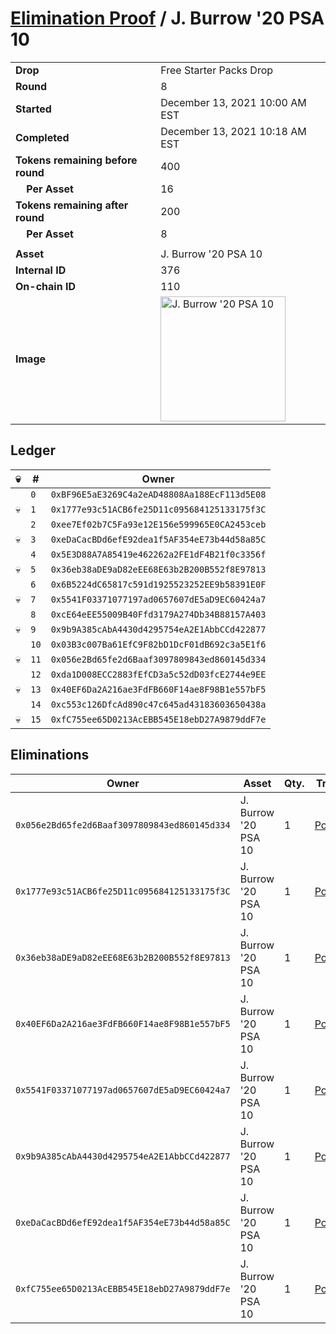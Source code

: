 # [Elimination Proof](./readme.md) / J. Burrow &#039;20 PSA 10

|||
|---|---|
| **Drop** | Free Starter Packs Drop |
| **Round** | 8 |
| **Started** | December 13, 2021 10:00 AM EST |
| **Completed** | December 13, 2021 10:18 AM EST |
| **Tokens remaining before round** | 400 |
| **&nbsp;&nbsp;&nbsp;&nbsp;Per Asset** | 16 |
| **Tokens remaining after round** | 200 |
| **&nbsp;&nbsp;&nbsp;&nbsp;Per Asset** | 8 |
| | |
| **Asset** | J. Burrow &#039;20 PSA 10 |
| **Internal ID** | 376 |
| **On-chain ID** | 110 |
| **Image** | <img src="https://tcdn.blokpax.com/95048cbb-7e72-43c0-bf26-402e259c3f2b/4c437b5ea70023c689d181640bd291754adee5fbb3411ed241e2afe2ccc5829a.jpg" height="200" alt="J. Burrow &#039;20 PSA 10" /> |

## Ledger

| 💀 | # | Owner |
| --- | --- | --- |
|  | `0` | `0xBF96E5aE3269C4a2eAD48808Aa188EcF113d5E08` |
| 💀 | `1` | `0x1777e93c51ACB6fe25D11c095684125133175f3C` |
|  | `2` | `0xee7Ef02b7C5Fa93e12E156e599965E0CA2453ceb` |
| 💀 | `3` | `0xeDaCacBDd6efE92dea1f5AF354eE73b44d58a85C` |
|  | `4` | `0x5E3D88A7A85419e462262a2FE1dF4B21f0c3356f` |
| 💀 | `5` | `0x36eb38aDE9aD82eEE68E63b2B200B552f8E97813` |
|  | `6` | `0x6B5224dC65817c591d1925523252EE9b58391E0F` |
| 💀 | `7` | `0x5541F03371077197ad0657607dE5aD9EC60424a7` |
|  | `8` | `0xcE64eEE55009B40Ffd3179A274Db34B88157A403` |
| 💀 | `9` | `0x9b9A385cAbA4430d4295754eA2E1AbbCCd422877` |
|  | `10` | `0x03B3c007Ba61EfC9F82bD1DcF01dB692c3a5E1f6` |
| 💀 | `11` | `0x056e2Bd65fe2d6Baaf3097809843ed860145d334` |
|  | `12` | `0xda1D008ECC2883fEfCD3a5c52dD03fcE2744e9EE` |
| 💀 | `13` | `0x40EF6Da2A216ae3FdFB660F14ae8F98B1e557bF5` |
|  | `14` | `0xc553c126DfcAd890c47c645ad43183603650438a` |
| 💀 | `15` | `0xfC755ee65D0213AcEBB545E18ebD27A9879ddF7e` |


## Eliminations

| Owner | Asset | Qty. | Transaction |
| --- | --- | --- | --- |
| `0x056e2Bd65fe2d6Baaf3097809843ed860145d334` | J. Burrow '20 PSA 10 | 1 | [Polygonscan](https://polygonscan.com/tx/0x345d617281f69c95d2972a7ce169d6c8f7f72df48df2665848b67f3d0fed1b62) |
| `0x1777e93c51ACB6fe25D11c095684125133175f3C` | J. Burrow '20 PSA 10 | 1 | [Polygonscan](https://polygonscan.com/tx/0x3e18520a90a67eb474d3762f9057679a501f5f9f5b337c1ed17d83d2cc5ab12e) |
| `0x36eb38aDE9aD82eEE68E63b2B200B552f8E97813` | J. Burrow '20 PSA 10 | 1 | [Polygonscan](https://polygonscan.com/tx/0xed891f6c41578fecc00daa80d8c01f051b9466f0bff645d6c2cb6849ec87e13d) |
| `0x40EF6Da2A216ae3FdFB660F14ae8F98B1e557bF5` | J. Burrow '20 PSA 10 | 1 | [Polygonscan](https://polygonscan.com/tx/0x193b1a6b3d12d973e7239e520bbddfd3038c686ea6946fb5dfaad14e1df1a283) |
| `0x5541F03371077197ad0657607dE5aD9EC60424a7` | J. Burrow '20 PSA 10 | 1 | [Polygonscan](https://polygonscan.com/tx/0xcbe3f174e4b2e634891a254af234b24603e39e46da375fe568959f1852b41f4a) |
| `0x9b9A385cAbA4430d4295754eA2E1AbbCCd422877` | J. Burrow '20 PSA 10 | 1 | [Polygonscan](https://polygonscan.com/tx/0x7a32aa82895ee179c8d7fc1301bbe77732a97d2970ce22cf187b83a38c9eb8a1) |
| `0xeDaCacBDd6efE92dea1f5AF354eE73b44d58a85C` | J. Burrow '20 PSA 10 | 1 | [Polygonscan](https://polygonscan.com/tx/0x388492472f6f0c8bba46bc7602b2a8b38131e8178b42724183d521c1b67b7ee0) |
| `0xfC755ee65D0213AcEBB545E18ebD27A9879ddF7e` | J. Burrow '20 PSA 10 | 1 | [Polygonscan](https://polygonscan.com/tx/0x107b85bd1b1bc0289eeff2a6a49500bce7cf864803f8157953397010a50a4b0f) |
